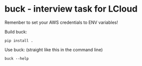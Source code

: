 # buck - interview task for LCloud

Remenber to set your AWS credentials to ENV variables!

Build buck:
```
pip install .
```

Use buck: (straight like this in the command line)
```
buck --help
```


